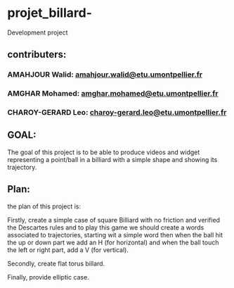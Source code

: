 # projet_billard-
Development project


## contributers:
### AMAHJOUR Walid: amahjour.walid@etu.umontpellier.fr

### AMGHAR Mohamed: amghar.mohamed@etu.umontpellier.fr

### CHAROY-GERARD Leo: charoy-gerard.leo@etu.umontpellier.fr


## GOAL:

The goal of this project is to be able to produce videos and widget representing a point/ball in a billiard with a simple shape and showing its trajectory.


## Plan:


the plan of this project is:

Firstly, create a simple case of square Billiard with no friction and verified the Descartes rules and to  play this game we should create a words associated to trajectories, starting wit a simple word then when the ball hit the up or down part we add an H (for horizontal) and when the ball touch the left or right part, add a V (for vertical). 

Secondly, create flat torus billard.

Finally, provide elliptic case.
